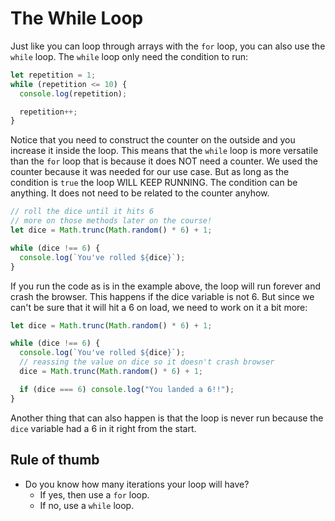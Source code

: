# The While Loop

Just like you can loop through arrays with the `for` loop, you can also use the `while` loop.
The `while` loop only need the condition to run:

```javascript
let repetition = 1;
while (repetition <= 10) {
  console.log(repetition);

  repetition++;
}
```

Notice that you need to construct the counter on the outside and you increase it inside the loop. This means that the `while` loop is more versatile than the `for` loop that is because it does NOT need a counter. We used the counter because it was needed for our use case. But as long as the condition is `true` the loop WILL KEEP RUNNING.
The condition can be anything. It does not need to be related to the counter anyhow.

```javascript
// roll the dice until it hits 6
// more on those methods later on the course!
let dice = Math.trunc(Math.random() * 6) + 1;

while (dice !== 6) {
  console.log(`You've rolled ${dice}`);
}
```

If you run the code as is in the example above, the loop will run forever and crash the browser. This happens if the dice variable is not 6. But since we can't be sure that it will hit a 6 on load, we need to work on it a bit more:

```javascript
let dice = Math.trunc(Math.random() * 6) + 1;

while (dice !== 6) {
  console.log(`You've rolled ${dice}`);
  // reassing the value on dice so it doesn't crash browser
  dice = Math.trunc(Math.random() * 6) + 1;

  if (dice === 6) console.log("You landed a 6!!");
}
```

Another thing that can also happen is that the loop is never run because the `dice` variable had a 6 in it right from the start.

## Rule of thumb

- Do you know how many iterations your loop will have?
  - If yes, then use a `for` loop.
  - If no, use a `while` loop.
